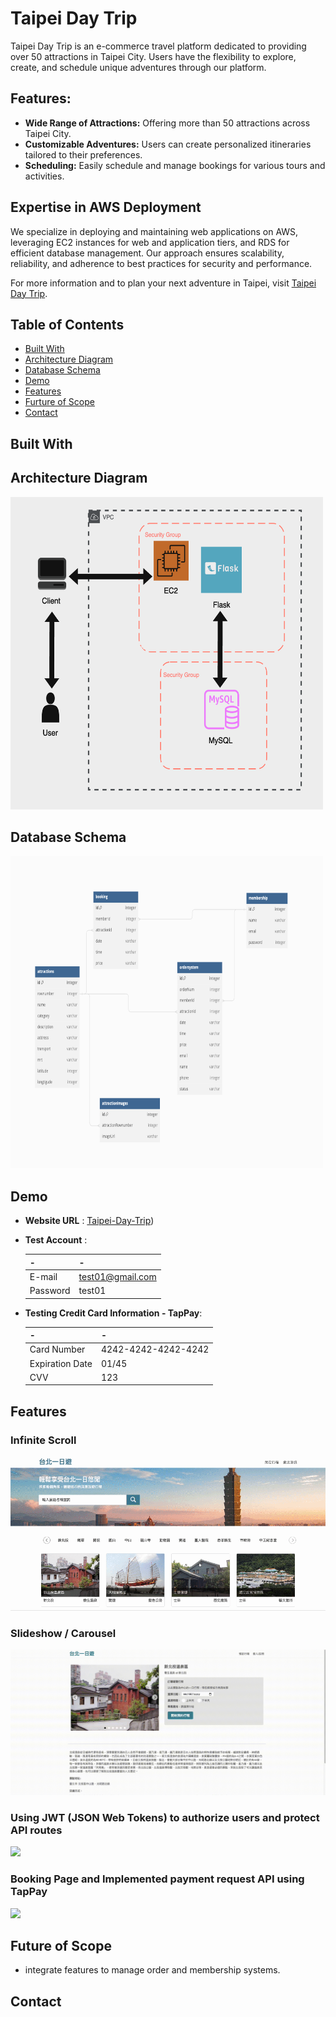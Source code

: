# Taipei Day Trip

Taipei Day Trip is an e-commerce travel platform dedicated to providing over 50 attractions in Taipei City. Users have the flexibility to explore, create, and schedule unique adventures through our platform.

## Features:
- **Wide Range of Attractions:** Offering more than 50 attractions across Taipei City.
- **Customizable Adventures:** Users can create personalized itineraries tailored to their preferences.
- **Scheduling:** Easily schedule and manage bookings for various tours and activities.

## Expertise in AWS Deployment
We specialize in deploying and maintaining web applications on AWS, leveraging EC2 instances for web and application tiers, and RDS for efficient database management. Our approach ensures scalability, reliability, and adherence to best practices for security and performance.

For more information and to plan your next adventure in Taipei, visit [Taipei Day Trip](https://sptaipeidaytrip.leechih.us/).

## Table of Contents

 - [Built With](#built_with)
 - [Architecture Diagram](#architecture_diagram)
 - [Database Schema](#database_schema)
 - [Demo](#demo)
 - [Features](#features)
 - [Furture of Scope](#future_scope)
 - [Contact](#contact)

## Built With <a name= "built_with"></a>


## Architecture Diagram <a name = "architecture_diagram">
<img src="https://github.com/j22868706/taipeiDayTrip/blob/main/demo/Architecture%20Diagram.png" alt="architecture diagram" width="500" height ="500">

## Database Schema <a name = "database_schema">
<img src="https://github.com/j22868706/taipeiDayTrip/blob/main/demo/ER%20diagram.png" alt="database schema" width = "500" height = "500" >

## Demo <a name = "demo"></a>
* **Website URL** : [Taipei-Day-Trip](http://44.196.136.245:3000/))
* **Test Account** : 

  |-|-|
  | ------ | ------ |
  | E-mail | test01@gmail.com |
  | Password | test01 |
* **Testing Credit Card Information - TapPay**:

  |-|-|
  | ------ | ------ |
  | Card Number | 4242-4242-4242-4242 |
  | Expiration Date | 01/45 |
  | CVV | 123 |

## Features <a name= "features"></a>

### Infinite Scroll

<img src="https://github.com/j22868706/taipeiDayTrip/blob/main/demo/Infinite%20Scroll.gif" >

### Slideshow / Carousel

<img src="https://github.com/j22868706/taipeiDayTrip/blob/main/demo/Slideshow%20_%20Carousel%20(2).gif">

### Using JWT (JSON Web Tokens) to authorize users and protect API routes

<img src="https://github.com/j22868706/taipeiDayTrip/blob/main/demo/Authenication.gif" >

### Booking Page and Implemented payment request API using TapPay

<img src="https://github.com/j22868706/taipeiDayTrip/blob/main/demo/Third%20part%20online%20payment.gif">

## Future of Scope <a name= "future_scope"></a>
 - integrate features to manage order and membership systems.

## Contact <a name="contact">
